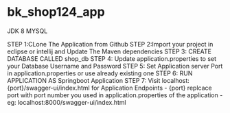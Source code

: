 # bk_shop124_app

<!-- MUST HAVE -->
JDK 8 
MYSQL

<!-- STEP FOR RUNNING APPLICATION  -->

STEP 1:CLone The Application from Github
STEP 2:Import your project in eclipse or intellij and  Update The Maven dependencies
STEP 3: CREATE DATABASE CALLED shop_db 
STEP 4: Update application.properties to set your Database Username and Password
STEP 5: Set Application server Port in application.properties or use already existing one 
STEP 6: RUN APPLICATION AS Springboot Application
STEP 7: Visit localhost:{port}/swagger-ui/index.html for Application Endpoints
        - {port} replcace port with port number you used in application.properties of the application 
        - eg: localhost:8000/swagger-ui/index.html